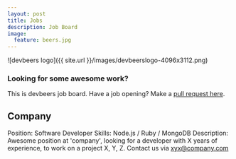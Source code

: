 ```yaml
---
layout: post
title: Jobs
description: Job Board
image:
  feature: beers.jpg
---
```


![devbeers logo]({{ site.url }}/images/devbeerslogo-4096x3112.png)

### Looking for some awesome work?

This is devbeers job board. Have a job opening? Make a [pull request here](https://github.com/devbeers/devbeers.github.io/blob/master/jobs.md).

## Company

Position: Software Developer
Skills:	Node.js / Ruby / MongoDB
Description: Awesome position at 'company', looking for a developer with X years of experience, to work on a project X, Y, Z. Contact us via xyx@company.com
